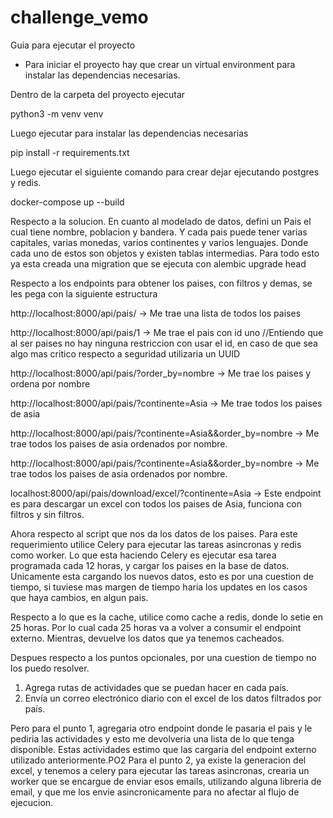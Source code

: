 # challenge_vemo
Guia para ejecutar el proyecto

* Para iniciar el proyecto hay que crear un virtual environment para instalar las dependencias necesarias.

Dentro de la carpeta del proyecto ejecutar 

python3 -m venv venv

Luego ejecutar para instalar las dependencias necesarias

pip install -r requirements.txt 

Luego ejecutar el siguiente comando para crear dejar ejecutando postgres y redis.

docker-compose up --build


Respecto a la solucion. 
En cuanto al modelado de datos, defini un Pais el cual tiene nombre, poblacion y bandera.
Y cada pais puede tener varias capitales, varias monedas, varios continentes y varios lenguajes.
Donde cada uno de estos son objetos y existen tablas intermedias.
Para todo esto ya esta creada una migration que se ejecuta con
alembic upgrade head


Respecto a los endpoints para obtener los paises, con filtros y demas, se les pega con la siguiente estructura

http://localhost:8000/api/pais/ -> Me trae una lista de todos los paises

http://localhost:8000/api/pais/1 -> Me trae el pais con id uno //Entiendo que al ser paises no hay ninguna restriccion con usar el id, en caso de que sea algo mas critico respecto a seguridad utilizaria un UUID

http://localhost:8000/api/pais/?order_by=nombre -> Me trae los paises y ordena por nombre

http://localhost:8000/api/pais/?continente=Asia -> Me trae todos los paises de asia

http://localhost:8000/api/pais/?continente=Asia&&order_by=nombre -> Me trae todos los paises de asia ordenados por nombre.

http://localhost:8000/api/pais/?continente=Asia&&order_by=nombre -> Me trae todos los paises de asia ordenados por nombre.

localhost:8000/api/pais/download/excel/?continente=Asia -> Este endpoint es para descargar un excel con todos los paises de Asia, funciona con filtros y sin filtros.

Ahora respecto al script que nos da los datos de los paises.
Para este requerimiento utilice Celery para ejecutar las tareas asincronas y redis como worker.
Lo que esta haciendo Celery es ejecutar esa tarea programada cada 12 horas, y cargar los paises en la base de datos. Unicamente esta cargando los nuevos datos, esto es por una cuestion de tiempo, si tuviese mas margen de tiempo haria los updates en los casos que haya cambios, en algun pais.

Respecto a lo que es la cache, utilice como cache a redis, donde lo setie en 25 horas. Por lo cual cada 25 horas va a volver a consumir el endpoint externo. Mientras, devuelve los datos que ya tenemos cacheados.

Despues respecto a los puntos opcionales, por una cuestion de tiempo no los puedo resolver.

1. Agrega rutas de actividades que se puedan hacer en cada país.
2. Envía un correo electrónico diario con el excel de los datos filtrados por país.

Pero para el punto 1, agregaria otro endpoint donde le pasaria el pais y le pediria las actividades y esto me devolveria una lista de lo que tenga disponible. Estas actividades estimo que las cargaria del endpoint externo utilizado anteriormente.PO2
Para el punto 2, ya existe la generacion del excel, y tenemos a celery para ejecutar las tareas asincronas, crearia un worker que se encargue de enviar esos emails, utilizando alguna libreria de email, y que me los envie asincronicamente para no afectar al flujo de ejecucion.



